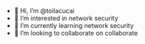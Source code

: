 - 👋 Hi, I’m @toilacucai
- 👀 I’m interested in network security
- 🌱 I’m currently learning network security
- 💞️ I’m looking to collaborate on collaborate


<!---
toilacucai/toilacucai is a ✨ special ✨ repository because its `README.md` (this file) appears on your GitHub profile.
You can click the Preview link to take a look at your changes.
--->
